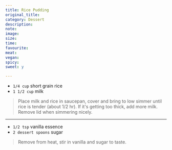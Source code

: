 ```yaml
---
title: Rice Pudding
original_title:
category: Dessert
description:
note:
image:
size:
time:
favourite:
meat:
vegan:
spicy:
sweet: y

---
```

* `1/4 cup` short grain rice
* `1 1/2 cup` milk

>Place milk and rice in saucepan, cover and bring to low simmer until rice is tender (about 1/2 hr). If it's getting too thick, add more milk. Remove lid when simmering nicely.

---

* `1/2 tsp` vanilla essence
* `2 dessert spoons` sugar

>Remove from heat, stir in vanilla and sugar to taste. 